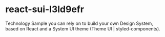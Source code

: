 # react-sui-l3ld9efr
Technology Sample you can rely on to build your own Design System, based on React and a System UI theme (Theme UI | styled-components).
